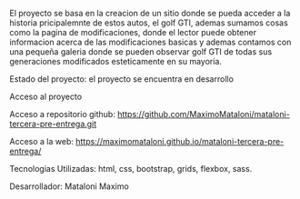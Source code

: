 El proyecto se basa en la creacion de un sitio donde se pueda acceder a la historia pricipalemnte de estos autos, el golf GTI, ademas sumamos cosas como la pagina de modificaciones, donde el lector puede obtener informacion acerca de las modificaciones basicas y ademas contamos con una pequeña galeria donde se pueden observar golf GTI de todas sus generaciones modificados esteticamente en su mayoria.

Estado del proyecto: el proyecto se encuentra en desarrollo

Acceso al proyecto 

Acceso a repositorio github: https://github.com/MaximoMataloni/mataloni-tercera-pre-entrega.git

Acceso a la web: https://maximomataloni.github.io/mataloni-tercera-pre-entrega/

Tecnologias Utilizadas: html, css, bootstrap, grids, flexbox, sass.

Desarrollador: Mataloni Maximo